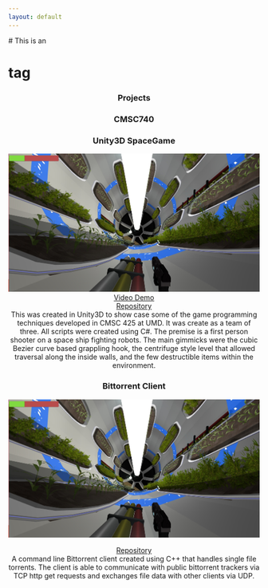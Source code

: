 ```yaml
---
layout: default
---
```



<div align="left">
  # This is an <h1> tag
</div>
<div align="center">
  
  
  <h3>Projects</h3>
  <body>
  
  <h3 id="740"> CMSC740 </h3>
  
  
  <p>
    <h3 id="425"> Unity3D SpaceGame </h3>
    <img src="images/425/4.jpg" alt="centrifuge">
    <a href="https://www.youtube.com/watch?v=S0BBw31RJLE&t=6s">Video Demo</a> 
    <br/>
    <a href="https://github.com/KyleBeebe/UnitySpaceGame">Repository</a> 
    </br>
    This was created in Unity3D to show case some of the game programming techniques developed in CMSC 425 at UMD. 
    It was create as a team of three. All scripts were created using C#. The premise is a first person shooter on a space ship fighting 
    robots. The main gimmicks were the cubic Bezier curve based grappling hook, the centrifuge style level that allowed traversal along the inside walls, and the few destructible items within the environment. 
  </p>
  
  <h3 id="417"> Bittorrent Client </h3>
  <img src="images/425/4.jpg" alt="centrifuge">
  <p>
    <a href="https://github.com/KyleBeebe/Bittorrent-Client">Repository</a> 
    </br>
    A command line Bittorrent client created using C++ that handles single file torrents. The client is able to communicate with 
    public bittorrent trackers via TCP http get requests and exchanges file data with other clients via UDP. 
  </p>
  
  <body/>
</div>

